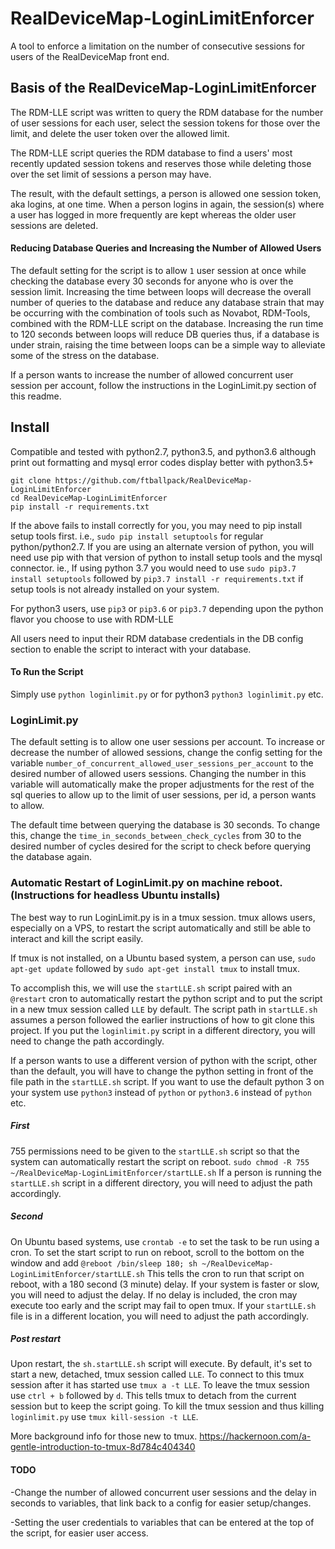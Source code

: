 # RealDeviceMap-LoginLimitEnforcer
A tool to enforce a limitation on the number of consecutive sessions for users of the RealDeviceMap front end.

## Basis of the RealDeviceMap-LoginLimitEnforcer

The RDM-LLE script was written to query the RDM database for the number of user sessions for each user, select the session tokens for those over the limit, and delete the user token over the allowed limit.

The RDM-LLE script queries the RDM database to find a users' most recently updated session tokens and reserves those while deleting those over the set limit of sessions a person may have.

The result, with the default settings, a person is allowed one session token, aka logins, at one time. When a person logins in again, the session(s) where a user has logged in more frequently are kept whereas the older user sessions are deleted.

#### Reducing Database Queries and Increasing the Number of Allowed Users

The default setting for the script is to allow `1` user session at once while checking the database every 30 seconds for anyone who is over the session limit. Increasing the time between loops will decrease the overall number of queries to the database and reduce any database strain that may be occurring with the combination of tools such as Novabot, RDM-Tools, combined with the RDM-LLE script on the database. Increasing the run time to 120 seconds between loops will reduce DB queries thus, if a database is under strain, raising the time between loops can be a simple way to alleviate some of the stress on the database.

If a person wants to increase the number of allowed concurrent user session per account, follow the instructions in the LoginLimit.py section of this readme. 

## Install

Compatible and tested with python2.7, python3.5, and python3.6 although print out formatting and mysql error codes display better with python3.5+

```
git clone https://github.com/ftballpack/RealDeviceMap-LoginLimitEnforcer
cd RealDeviceMap-LoginLimitEnforcer
pip install -r requirements.txt
```
If the above fails to install correctly for you, you may need to pip install setup tools first. i.e., `sudo pip install setuptools` for regular python/python2.7. If you are using an alternate version of python, you will need use pip with that version of python to install setup tools and the mysql connector. ie., If using python 3.7 you would need to use `sudo pip3.7 install setuptools` followed by `pip3.7 install -r requirements.txt` if setup tools is not already installed on your system.

For python3 users, use `pip3` or `pip3.6` or `pip3.7` depending upon the python flavor you choose to use with RDM-LLE

All users need to input their RDM database credentials in the DB config section to enable the script to interact with your database. 

#### To Run the Script

Simply use `python loginlimit.py` or for python3 `python3 loginlimit.py` etc.


### LoginLimit.py

The default setting is to allow one user sessions per account. To increase or decrease the number of allowed sessions, change the config setting for the variable `number_of_concurrent_allowed_user_sessions_per_account` to the desired number of allowed users sessions. Changing the number in this variable will automatically make the proper adjustments for the rest of the sql queries to allow up to the limit of user sessions, per id, a person wants to allow.

The default time between querying the database is 30 seconds. To change this, change the `time_in_seconds_between_check_cycles` from 30 to the desired number of cycles desired for the script to check before querying the database again.


### Automatic Restart of LoginLimit.py on machine reboot.(Instructions for headless Ubuntu installs)

The best way to run LoginLimit.py is in a tmux session. tmux allows users, especially on a VPS, to restart the script automatically and still be able to interact and kill the script easily.

If tmux is not installed, on a Ubuntu based system, a person can use, `sudo apt-get update` followed by `sudo apt-get install tmux` to install tmux.

To accomplish this, we will use the `startLLE.sh` script paired with an `@restart` cron to automatically restart the python script and to put the script in a new tmux session called `LLE` by default. The script path in `startLLE.sh` assumes a person followed the earlier instructions of how to git clone this project. If you put the `loginlimit.py` script in a different directory, you will need to change the path accordingly.

If a person wants to use a different version of python with the script, other than the default, you will have to change the python setting in front of the file path in the `startLLE.sh` script. If you want to use the default python 3 on your system use `python3` instead of `python` or `python3.6` instead of `python` etc.

##### First

755 permissions need to be given to the `startLLE.sh` script so that the system can automatically restart the script on reboot. `sudo chmod -R 755 ~/RealDeviceMap-LoginLimitEnforcer/startLLE.sh` If a person is running the `startLLE.sh` script in a different directory, you will need to adjust the path accordingly.

##### Second

On Ubuntu based systems, use `crontab -e` to set the task to be run using a cron. To set the start script to run on reboot, scroll to the bottom on the window and add `@reboot /bin/sleep 180; sh ~/RealDeviceMap-LoginLimitEnforcer/startLLE.sh` This tells the cron to run that script on reboot, with a 180 second (3 minute) delay. If your system is faster or slow, you will need to adjust the delay. If no delay is included, the cron may execute too early and the script may fail to open tmux. If your `startLLE.sh` file is in a different location, you will need to adjust the path accordingly.

##### Post restart

Upon restart, the `sh.startLLE.sh` script will execute. By default, it's set to start a new, detached, tmux session called `LLE`. To connect to this tmux session after it has started use `tmux a -t LLE`. To leave the tmux session use `ctrl + b` followed by `d`. This tells tmux to detach from the current session but to keep the script going. To kill the tmux session and thus killing `loginlimit.py` use `tmux kill-session -t LLE`.

More background info for those new to tmux. https://hackernoon.com/a-gentle-introduction-to-tmux-8d784c404340

#### TODO

-Change the number of allowed concurrent user sessions and the delay in seconds to variables, that link back to a config for easier setup/changes.

-Setting the user credentials to variables that can be entered at the top of the script, for easier user access.
